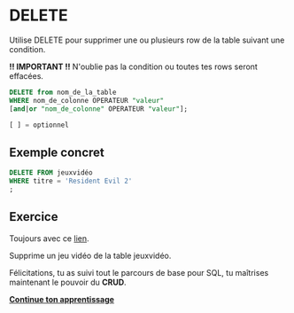 # DELETE

Utilise DELETE pour supprimer une ou plusieurs row de la table suivant une condition.

**!! IMPORTANT !!** N'oublie pas la condition ou toutes tes rows seront effacées.

```SQL
DELETE from nom_de_la_table
WHERE nom_de_colonne OPERATEUR "valeur"
[and|or "nom_de_colonne" OPERATEUR "valeur"];

[ ] = optionnel
``` 

## Exemple concret

```SQL
DELETE FROM jeuxvidéo
WHERE titre = 'Resident Evil 2'
;
```

## Exercice

Toujours avec ce [lien](https://www.db-fiddle.com/f/72RoqENfdHHP6fHYNczPzW/2).

Supprime un jeu vidéo de la table jeuxvidéo.

Félicitations, tu as suivi tout le parcours de base pour SQL, tu maîtrises maintenant le pouvoir du **CRUD**.

[**Continue ton apprentissage**](https://github.com/Anxium/exercice-sql/tree/dev)